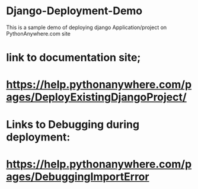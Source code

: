 # Django-Deployment-Demo
This is a sample demo of deploying django Application/project on PythonAnywhere.com site

# link to documentation site;
#                            https://help.pythonanywhere.com/pages/DeployExistingDjangoProject/

# Links to Debugging during deployment:
#                                      https://help.pythonanywhere.com/pages/DebuggingImportError

